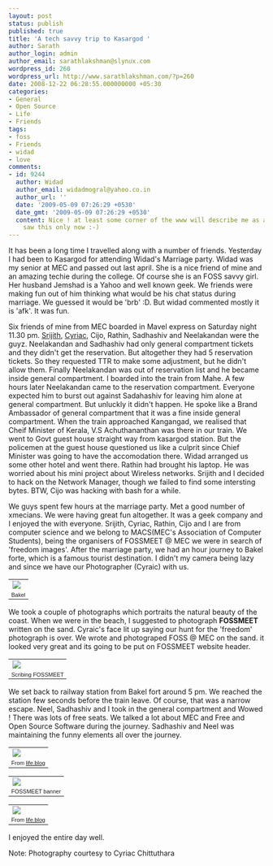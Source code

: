 ```yaml
---
layout: post
status: publish
published: true
title: 'A tech savvy trip to Kasargod '
author: Sarath
author_login: admin
author_email: sarathlakshman@slynux.com
wordpress_id: 260
wordpress_url: http://www.sarathlakshman.com/?p=260
date: 2008-12-22 06:28:55.000000000 +05:30
categories:
- General
- Open Source
- Life
- Friends
tags:
- foss
- Friends
- widad
- love
comments:
- id: 9244
  author: Widad
  author_email: widadmogral@yahoo.co.in
  author_url: ''
  date: '2009-05-09 07:26:29 +0530'
  date_gmt: '2009-05-09 07:26:29 +0530'
  content: Nice ! at least some corner of the www will describe me as a "techie" Lol!
    saw this only now :-)
---
```

It has been a long time I travelled along with a number of friends. Yesterday I had been to Kasargod for attending Widad's Marriage party. Widad was my senior at MEC and passed out last april. She is a nice friend of mine and an amazing techie during the college. Of course she is an FOSS savvy girl. Her husband Jemshad is a Yahoo and well known geek. We friends were making fun out of him thinking what would be his chat status during marriage. We guessed it would be 'brb' :D. But widad commented mostly it is 'afk'. It was fun.

Six friends of mine from MEC boarded in Mavel express on Saturday night 11.30 pm. <a href="http://sriunplugged.blogspot.com">Srijith</a>, <a href="http://tuxomaniac.co.nr">Cyriac</a>, Cijo, Rathin, Sadhashiv and Neelakandan were the guyz. Neelakandan and Sadhashiv had only general compartment tickets and they didn't get the reservation. But altogether they had 5 reservation tickets. So they requested TTR to make some adjustment, but he didn't allow them. Finally Neelakandan was out of reservation list and he became inside general compartment. I boarded into the train from Mahe. A few hours later Neelakandan came to the reservation compartment. Everyone expected him to burst out against Sadahashiv for leaving him alone at general compartment. But unluckly it didn't happen. He spoke like a Brand Ambassador of general compartment that it was a fine inside general compartment. When the train approached Kangangad, we realised that Cheif Minister of Kerala, V.S Achuthananthan was there in our train. We went to Govt guest house straight way from kasargod station. But the policemen at the guest house questioned us like a culprit since Chief Minister was going to have the accomodation there. Widad arranged us some other hotel and went there. Rathin had brought his laptop. He was worried about his mini project about Wireless networks. Srijith and I decided to hack on the Network Manager, though we failed to find some intersting bytes. BTW, Cijo was hacking with bash for a while.

We guys spent few hours at the marriage party. Met a good number of xmecians. We were having great fun altogether. It was a geek company and I enjoyed the with everyone. Srijith, Cyriac, Rathin, Cijo and I are from computer science and we belong to MACS(MEC's Association of Computer Students), being the organisers of FOSSMEET @ MEC we were in search of 'freedom images'. After the marriage party, we had an hour journey to Bakel forte, which is a famous tourist destination. I didn't my camera being lazy and since we have our Photographer (Cyraic) with us. 

<table style="width:auto;"><tr><td><a href="http://picasaweb.google.com/lh/photo/aulqJcNxPgYY-UR_w8LROA?feat=embedwebsite"><img src="http://lh6.ggpht.com/_DtNSSwv0BQs/SU8yawozhWI/AAAAAAAAAck/mde8tlCTIVA/s400/1.jpg" /></a></td></tr><tr><td style="font-family:arial,sans-serif; font-size:11px; text-align:right">Bakel<a href="http://picasaweb.google.com/sarathlakshman/LifeBlog?feat=embedwebsite"></a></td></tr></table>

We took a couple of photographs which portraits the natural beauty of the coast. When we were in the beach, I suggested to photograph <strong>FOSSMEET </strong>written on the sand. Cyraic's face lit up saying our hunt for the 'freedom' photograph is over. We wrote and photograped FOSS @ MEC on the sand. it looked very great and its going to be put on FOSSMEET website header.

<table style="width:auto;"><tr><td><a href="http://picasaweb.google.com/lh/photo/6xh8EPRkEsXPyBd7W4cesQ?feat=embedwebsite"><img src="http://lh5.ggpht.com/_DtNSSwv0BQs/SU8ybKyR8dI/AAAAAAAAAc0/Ed9jw9ljtOA/s400/3.jpg" /></a></td></tr><tr><td style="font-family:arial,sans-serif; font-size:11px; text-align:right">Scribing FOSSMEET <a href="http://picasaweb.google.com/sarathlakshman/LifeBlog?feat=embedwebsite"></a></td></tr></table>


We set back to railway station from Bakel fort around 5 pm. We reached the station few seconds before the train leave. Of course, that was a narrow escape. Neel, Sadhashiv and I took in the general compartment and Wowed ! There was lots of free seats. We talked a lot about MEC and Free and Open Source Software during the journey. Sadhashiv and Neel was maintaining the funny elements all over the journey.



<table style="width:auto;"><tr><td><a href="http://picasaweb.google.com/lh/photo/6n279X43PF1gFiA6KyO4cg?feat=embedwebsite"><img src="http://lh5.ggpht.com/_DtNSSwv0BQs/SU8ybh1PLQI/AAAAAAAAAc8/ZnsHsigBpWU/s400/4.jpg" /></a></td></tr><tr><td style="font-family:arial,sans-serif; font-size:11px; text-align:right">From <a href="http://picasaweb.google.com/sarathlakshman/LifeBlog?feat=embedwebsite">life.blog</a></td></tr></table>


<table style="width:auto;"><tr><td><a href="http://picasaweb.google.com/lh/photo/VkZTTIpVwPyfbtLE3UrGZQ?feat=embedwebsite"><img src="http://lh3.ggpht.com/_DtNSSwv0BQs/SU8ybGKDDWI/AAAAAAAAAcs/NIbrqfBnR-E/s400/2.jpg" /></a></td></tr><tr><td style="font-family:arial,sans-serif; font-size:11px; text-align:right">FOSSMEET banner<a href="http://picasaweb.google.com/sarathlakshman/LifeBlog?feat=embedwebsite"></a></td></tr></table>


<table style="width:auto;"><tr><td><a href="http://picasaweb.google.com/lh/photo/IJ2yThsVnYfvRLahgULrDQ?feat=embedwebsite"><img src="http://lh3.ggpht.com/_DtNSSwv0BQs/SU8ypp5pqoI/AAAAAAAAAdM/KTtQozAoUDM/s400/6.jpg" /></a></td></tr><tr><td style="font-family:arial,sans-serif; font-size:11px; text-align:right">From <a href="http://picasaweb.google.com/sarathlakshman/LifeBlog?feat=embedwebsite">life.blog</a></td></tr></table>

I enjoyed the entire day well.

Note: Photography courtesy to Cyriac Chittuthara
